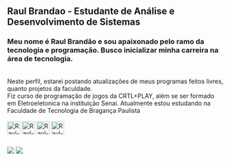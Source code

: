 ## Raul Brandao - Estudante de Análise e Desenvolvimento de Sistemas

### Meu nome é Raul Brandão e sou apaixonado pelo ramo da tecnologia e programação. Busco inicializar minha carreira na área de tecnologia.
<br>
Neste perfil, estarei postando atualizações de meus programas feitos livres, quanto projetos da faculdade.
<br>
Fiz curso de programação de jogos da CRTL+PLAY, além se ser formado em Eletroeletonica na instituição Senai. Atualmente estou estudando na Faculdade de Tecnologia de Bragança Paulista

<div style="display: inline_block"><br>
  <img align="center" alt="Raul-javascript" height="30" src="https://img.shields.io/badge/javascript-%2320232a.svg?style=for-the-badge&logo=javascrip&logoColor=%2361DAFB">
  <img align="center" alt="Raul-html" height="30" src="https://img.shields.io/badge/html-black?style=for-the-badge&logo=html&logoColor=white">
  <img align="center" alt="Raul-css" height="30" src="https://img.shields.io/badge/css-6DA55F?style=for-the-badge&logo=css&logoColor=white">
  <img align="center" alt="Raul-java" height="30" src="https://img.shields.io/badge/java-%23E0234E.svg?style=for-the-badge&logo=java&logoColor=white">
</div>

 ##
 
<div> 
  <a href="https://www.instagram.com/raulju01/" target="_blank"><img src="https://img.shields.io/badge/-Instagram-%23E4405F?style=for-the-badge&logo=instagram&logoColor=white" target="_blank"></a>
  <a href="https://www.linkedin.com/in/raul-julio-6ab9b4288/"><img src="https://img.shields.io/badge/-LinkedIn-%230077B5?style=for-the-badge&logo=linkedin&logoColor=white" target="_blank"></a> 
</div>
